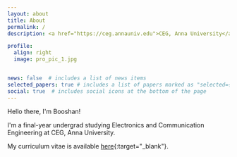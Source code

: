 ```yaml
---
layout: about
title: About
permalink: /
description: <a href="https://ceg.annauniv.edu">CEG, Anna University</a>

profile:
  align: right
  image: pro_pic_1.jpg


news: false  # includes a list of news items
selected_papers: true # includes a list of papers marked as "selected={true}"
social: true  # includes social icons at the bottom of the page
---
```


Hello there, I'm Booshan! 

I'm a final-year undergrad studying Electronics and Communication Engineering at CEG, Anna University.

My curriculum vitae is available [here](https://sribooshan.github.io/assets/pdf/example_pdf.pdf){:target="\_blank"}.


